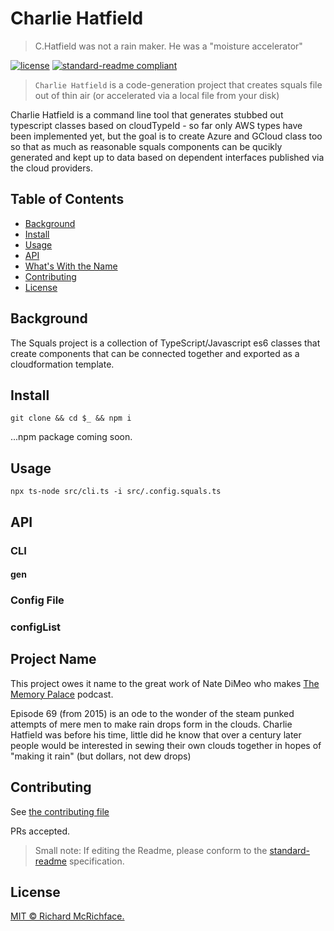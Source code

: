 # Charlie Hatfield
> C.Hatfield was not a rain maker. He was a "moisture accelerator"

<!-- 
![banner]()
![badge]()
![badge]()
--> 
[![license](https://img.shields.io/github/license/federalies/CharlieHatfield.svg)](LICENSE)
[![standard-readme compliant](https://img.shields.io/badge/readme%20style-standard-brightgreen.svg?style=flat-square)](https://github.com/RichardLitt/standard-readme)

> `Charlie Hatfield` is a code-generation project that creates squals file out of thin air (or accelerated via a local file from your disk)

Charlie Hatfield is a command line tool that generates stubbed out typescript classes based on cloudTypeId - so far only AWS types have been implemented yet, but the goal is to create Azure and GCloud class too so that as much as reasonable squals components can be qucikly generated and kept up to data based on dependent interfaces published via the cloud providers.


## Table of Contents

- [Background](#background)
- [Install](#install)
- [Usage](#usage)
- [API](#api)
- [What's With the Name](#ProjectName)
- [Contributing](#contributing)
- [License](#license)


## Background

The Squals project is a collection of TypeScript/Javascript es6 classes that create components that can be connected together and exported as a cloudformation template.

## Install

`git clone && cd $_ && npm i`

...npm package coming soon.

## Usage

`npx ts-node src/cli.ts -i src/.config.squals.ts`

## API

### CLI

#### gen

### Config File

### configList

## Project Name

This project owes it name to the great work of Nate DiMeo who makes [The Memory Palace](http://thememorypalace.us/2015/07/charlie-god-of-rain/) podcast. 

Episode 69 (from 2015) is an ode to the wonder of the steam punked attempts of mere men to make rain drops form in the clouds. Charlie Hatfield was before his time, little did he know that over a century later people would be interested in sewing their own clouds together in hopes of "making it rain" (but dollars, not dew drops)

## Contributing

See [the contributing file](CONTRIBUTING.md)

PRs accepted.

> Small note: If editing the Readme, please conform to the [standard-readme](https://github.com/RichardLitt/standard-readme) specification.


## License

[MIT © Richard McRichface.](../LICENSE)
